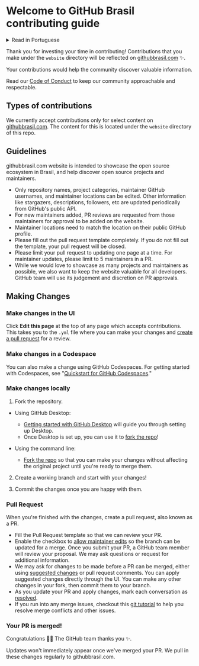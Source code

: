 # Welcome to GitHub Brasil contributing guide 

<details>
<summary>Read in Portuguese</summary>

# Boas vindas ao guia de contribuição do GitHub Brasil

Agradecemos por investir seu tempo em contribuir! As contribuições que você fizer no diretório `website` serão refletidas em [githubbrasil.com](https://githubbrasil.com) :sparkles:.

Suas contribuições ajudarão a comunidade a descobrir informações valiosas.

Leia nosso [Código de Conduta](./CODE_OF_CONDUCT.md) para manter nossa comunidade acessível e respeitável.

## Tipos de contribuição

No momento, aceitamos contribuições apenas para conteúdos selecionados no [githubbrasil.com](https://githubbrasil.com). 
O conteúdo para isso está localizado na sessão `website` desse repositório.

## Diretrizes

O site githubbrasil.com destina-se a mostrar o ecossistema de código aberto no Brasil e ajudar a descobrir projetos e pessoas mantenedoras de código aberto.

- Somente nomes de repositórios, categorias de projetos, usernames do GitHub de pessoas mantenedoras e a localização dessas pessoas podem ser editados. Outras informações, como stargazes, descrições, seguidores etc., são atualizadas periodicamente na API pública do GitHub.
- Para novas pessoas mantenedoras adicionadas, revisões de RP são solicitadas dessas pessoas para aprovação a serem adicionadas ao site.
- O local da pessoa mantenedor precisa corresponder ao local em seu perfil público do GitHub.
- Por favor, preencha o modelo de pull request completamente. Se você não preencher o modelo, seu PR vai ser fechado.
- Limite seu PR a atualizar uma página por vez. Para atualizações de pessoas mantenedoras, limite a 5  em um PR.
- Embora adoraríamos mostrar o maior número possível de projetos e pessoas mantenedoras, também queremos manter o site valioso para todas as pessoas desenvolvedoras. A equipe do GitHub usará seu julgamento e discrição nas aprovações de PRs.

## fazendo mudanças

### Fazendo mudanças de UI

Clique em **Edit this page** no topo de qualquer página que aceita contribuições. 
Isso vai te levar para um arquivo `.yml` onde você pode fazer suas mudanças e [criar um Pull Request](#pull-request) para review. 

### Fazendo mudanças no Codespace

Você também pode faer mudanças usando o GitHub Codespaces. 
Para começar a usa-lo, veja "[Quickstart for GitHub Codespaces](https://docs.github.com/en/codespaces/getting-started/quickstart)."

### Fazer mudanças localmente

1. De Fork (bifurque)  esse repositório.
- Usando GitHub Desktop:
  - [Getting started with GitHub Desktop](https://docs.github.com/en/desktop/installing-and-configuring-github-desktop/getting-started-with-github-desktop) vai se ajudar a configurar o GitHub Desktop.
  - Quando a configuração estiver completa, você pode dar [fork nesse repo](https://docs.github.com/en/desktop/contributing-and-collaborating-using-github-desktop/cloning-and-forking-repositories-from-github-desktop)!

- Usando a linha de comando:
  - [De fork nesse repo](https://docs.github.com/en/github/getting-started-with-github/fork-a-repo#fork-an-example-repository) para que você possa fazer suas alterações sem afetar o projeto original até que esteja pronto para dar merge.

2. Crie um branch de trabalho e comece suas mudanças!

3. Commite as mudanças quando estiver contente com elas.


### Pull Request

Quando você terminar suas modificações, crie um Pull Request, também conhecido como PR.
- Complete o modelo para que possamos revisar seu PR (não esqueça de preencher todos os campos) 
- Habilite a caixa [allow maintainer edits](https://docs.github.com/en/github/collaborating-with-issues-and-pull-requests/allowing-changes-to-a-pull-request-branch-created-from-a-fork) para que o branch possa ser atualizado para merge.
Quando você submeter PR, alguém do time do GitHub vai avaliar sua proposta. Podemos fazer perguntas ou solicitar informações adicionais.
- Nós podemos pedir para que mudanças sejam feitas antes de aceitar seu PR, usando [suggested changes](https://docs.github.com/en/github/collaborating-with-issues-and-pull-requests/incorporating-feedback-in-your-pull-request) ou comentários na PullRequest. Você pode aplicar as alterações sugeridas diretamente por meio da UI. Você pode fazer outras mudanças no seu fork, e comita-las no seu branch.
- Conforme você atualiza seu PR e aplica as alterações, marque cada conversa como [resolved](https://docs.github.com/en/github/collaborating-with-issues-and-pull-requests/commenting-on-a-pull-request#resolving-conversations).
- Se você tiver qualquer problema, de uma olhada nesse [git tutorial](https://github.com/skills/resolve-merge-conflicts) para te ajudar a resolver conflitos de merge e outros problemas.
### Seu PR foi aceito!

Parabéns:tada::tada: O time GitHub te agradece :sparkles:. 

As atualizações não aparecerão imediatamente depois qdo merge de seu PR. Colocamos essas alterações regularmente em githubbrasil.com.

</details>

Thank you for investing your time in contributing! Contributions that you make under the `website` directory will be reflected on [githubbrasil.com](https://githubbrasil.com) :sparkles:. 

Your contributions would help the community discover valuable information.

Read our [Code of Conduct](./CODE_OF_CONDUCT.md) to keep our community approachable and respectable.

## Types of contributions

We currently accept contributions only for select content on [githubbrasil.com](https://githubbrasil.com). The content for this is located under the `website` directory of this repo.

## Guidelines

githubbrasil.com website is intended to showcase the open source ecosystem in Brasil, and help discover open source projects and maintainers.

- Only repository names, project categories, maintainer GitHub usernames, and maintainer locations can be edited. Other information like stargazers, descriptions, followers, etc are updated periodically from GitHub's public API.
- For new maintainers added, PR reviews are requested from those maintainers for approval to be added on the website.
- Maintainer locations need to match the location on their public GitHub profile.
- Please fill out the pull request template completely. If you do not fill out the template, your pull request will be closed.
- Please limit your pull request to updating one page at a time. For maintainer updates, please limit to 5 maintainers in a PR.
- While we would love to showcase as many projects and maintainers as possible, we also want to keep the website valuable for all developers. GitHub team will use its judgement and discretion on PR approvals.


## Making Changes

### Make changes in the UI

Click **Edit this page** at the top of any page which accepts contributions. This takes you to the `.yml` file where you can make your changes and [create a pull request](#pull-request) for a review. 

### Make changes in a Codespace

You can also make a change using GitHub Codespaces. For getting started with Codespaces, see "[Quickstart for GitHub Codespaces](https://docs.github.com/en/codespaces/getting-started/quickstart)."

### Make changes locally

1. Fork the repository.
- Using GitHub Desktop:
  - [Getting started with GitHub Desktop](https://docs.github.com/en/desktop/installing-and-configuring-github-desktop/getting-started-with-github-desktop) will guide you through setting up Desktop.
  - Once Desktop is set up, you can use it to [fork the repo](https://docs.github.com/en/desktop/contributing-and-collaborating-using-github-desktop/cloning-and-forking-repositories-from-github-desktop)!

- Using the command line:
  - [Fork the repo](https://docs.github.com/en/github/getting-started-with-github/fork-a-repo#fork-an-example-repository) so that you can make your changes without affecting the original project until you're ready to merge them.

2. Create a working branch and start with your changes!

3. Commit the changes once you are happy with them. 


### Pull Request

When you're finished with the changes, create a pull request, also known as a PR.
- Fill the Pull Request template so that we can review your PR. 
- Enable the checkbox to [allow maintainer edits](https://docs.github.com/en/github/collaborating-with-issues-and-pull-requests/allowing-changes-to-a-pull-request-branch-created-from-a-fork) so the branch can be updated for a merge.
Once you submit your PR, a GitHub team member will review your proposal. We may ask questions or request for additional information.
- We may ask for changes to be made before a PR can be merged, either using [suggested changes](https://docs.github.com/en/github/collaborating-with-issues-and-pull-requests/incorporating-feedback-in-your-pull-request) or pull request comments. You can apply suggested changes directly through the UI. You can make any other changes in your fork, then commit them to your branch.
- As you update your PR and apply changes, mark each conversation as [resolved](https://docs.github.com/en/github/collaborating-with-issues-and-pull-requests/commenting-on-a-pull-request#resolving-conversations).
- If you run into any merge issues, checkout this [git tutorial](https://github.com/skills/resolve-merge-conflicts) to help you resolve merge conflicts and other issues.

### Your PR is merged!

Congratulations :tada::tada: The GitHub team thanks you :sparkles:. 

Updates won't immediately appear once we've merged your PR. We pull in these changes regularly to githubbrasil.com.
